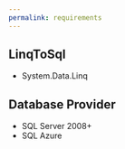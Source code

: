 ```yaml
---
permalink: requirements
---
```


## LinqToSql
- System.Data.Linq

## Database Provider

- SQL Server 2008+
- SQL Azure